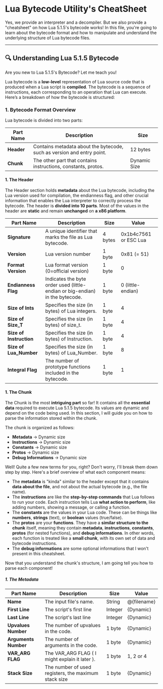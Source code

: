 # Lua Bytecode Utility's CheatSheet

Yes, we provide an interpreter and a decompiler. But we also provide a "cheatsheet" on how Lua 5.1.5's bytecode works! In this file, you're going to learn about the bytecode format and how to manipulate and understand the underlying structure of Lua bytecode files.

---

## 🔍 Understanding Lua 5.1.5 Bytecode

Are you new to Lua 5.1.5's Bytecode? Let me teach you!

Lua bytecode is a **low-level** representation of Lua source code that is produced when a Lua script is **compiled**. The bytecode is a sequence of instructions, each corresponding to an operation that Lua can execute. Here’s a breakdown of how the bytecode is structured:

### 1. **Bytecode Format Overview**
Lua bytecode is divided into two parts:

| Part Name          | Description                                                                 | Size       |
|--------------------|-----------------------------------------------------------------------------|------------|
| **Header**         | Contains metadata about the bytecode, such as version and entry point.      | 12 bytes   |
| **Chunk**          | The other part that contains instructions, constants, protos.               | Dynamic Size |

#### 1. The Header
The Header section holds **metadata** about the Lua bytecode, including the Lua version used for compilation, the endianness flag, and other crucial information that enables the Lua interpreter to correctly process the bytecode. The header is **divided into 10 parts**. Most of the values in the header are **static** and remain **unchanged** on **a x86 platform**.

| Part Name          | Description                                                                 | Size       | Value       |
|--------------------|-----------------------------------------------------------------------------|------------|-------------|
| **Signature**      | A unique identifier that marks the file as Lua bytecode.                    | 4 bytes    | 0x1b4c7561 or ESC Lua  |
| **Version**        | Lua version number                                                          | 1 byte     | 0x81 (= 51)        |
| **Format Version** | Lua format version (0=official version)                                     | 1 byte     | 0           |
| **Endianness Flag**| Indicates the byte order used (little-endian or big-endian) in the bytecode.| 1 byte     | 0 (little-endian) |
| **Size of Ints**   | Specifies the size (in bytes) of Lua integers.                              | 1 byte     | 4           |
| **Size of Size_T** | Specifies the size (in bytes) of size_t.                                    | 1 byte     | 4           |
| **Size of Instruction** | Specifies the size (in bytes) of Instruction.                          | 1 byte     | 4           |
| **Size of Lua_Number**| Specifies the size (in bytes) of Lua_Number.                             | 1 byte     | 8           |
| **Integral Flag**| The number of prototype functions included in the bytecode.                   | 1 byte     | 1           |

#### 1. The Chunk

The Chunk is the most **intriguing part** so far! It contains all the **essential data** required to execute Lua 5.1.5 bytecode. Its values are dynamic and depend on the code being used.
In this section, I will guide you on how to parse the information stored within the chunk.

The chunk is organized as follows:
   - **Metadata** → Dynamic size
   - **Instructions** → Dynamic size
   - **Constants** → Dynamic size
   - **Protos** → Dynamic size
   - **Debug Informations** → Dynamic size

Well! Quite a few new terms for you, right? Don't worry, I'll break them down step by step. Here's a brief overview of what each component means:
   - The **metadata** is "kinda" similar to the header except that it contains **data about the file**, and not about the actual bytecode  (e.g., the file name).
   - The **instructions** are like the **step-by-step commands** that Lua follows to run your code. Each instruction tells Lua **what action to perform**, like adding numbers, showing a message, or calling a function.
   - The **constants** are the values in your Lua code. These can be things like **numbers**, **strings** (text), or **boolean** values (true/false).
   - The **protos** are your **functions**. They have a **similar structure to the chunk** itself, meaning they contain **metadata**, **instructions**, **constants**, **protos** (for nested functions), and **debug informations**. In other words, each function is treated like a **small chunk**, with its own set of data and bytecode instructions.
   - The **debug informations** are some optional informations that I won't present in this cheatsheet.

Now that you understand the chunk's structure, I am going tell you how to parse each component!

##### 1. The Metadata
   | Part Name          | Description                                                                 | Size       | Value       |
   |--------------------|-----------------------------------------------------------------------------|------------|-------------|
   | **Name**           | The input file's name.                                                      | String     | @{filename} |
   | **First Line**     | The script's first line                                                     | Integer    | {Dynamic}   |
   | **Last Line**      | The script's last line                                                      | Integer    | {Dynamic}   |
   | **Upvalues Number**| The number of upvalues in the code.                                         | 1 byte     | {Dynamic}   |
   | **Arguments Number**| The number of arguments in the code.                                       | 1 byte     | {Dynamic}   |
   | **VAR_ARG FLAG**   | The VAR_ARG FLAG ( I might explain it later ).                              | 1 byte     | 1, 2 or 4   |
   | **Stack Size**     | The number of used registers, the maximum stack size                        | 1 byte     | {Dynamic}   |